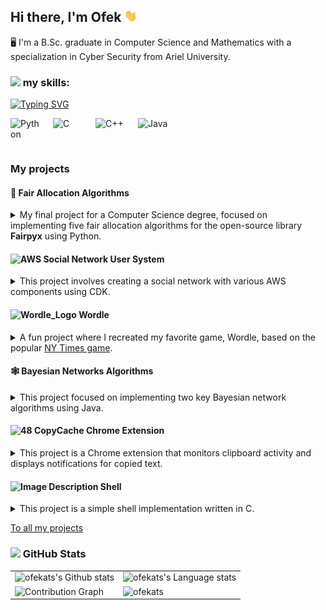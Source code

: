 ## Hi there, I'm Ofek <img src="https://raw.githubusercontent.com/ABSphreak/ABSphreak/master/gifs/Hi.gif" height="20" />
🖥️ I'm a B.Sc. graduate in Computer Science and Mathematics with a specialization in Cyber Security from Ariel University.

### <img  src="https://media2.giphy.com/media/QssGEmpkyEOhBCb7e1/giphy.gif?cid=ecf05e47a0n3gi1bfqntqmob8g9aid1oyj2wr3ds3mg700bl&rid=giphy.gif" width ="25"> my skills: 
[![Typing SVG](https://readme-typing-svg.herokuapp.com?font=Robot-Bold&size=25&color=330033&vCenter=true&width=700&height=25&lines=python;C;Cpp;java)](https://git.io/typing-svg)

<div style="display: flex; align-items: center; gap: 20px;">
  <img src="https://img.icons8.com/color/48/000000/python.png" alt="Python" width="48" height="48"/>
  <img src="https://img.icons8.com/color/48/000000/c-programming.png" alt="C" width="48" height="48"/>
  <img src="https://img.icons8.com/color/48/000000/c-plus-plus-logo.png" alt="C++" width="48" height="48"/>
  <img src="https://img.icons8.com/color/48/000000/java-coffee-cup-logo.png" alt="Java" width="48" height="48"/>
</div>

### My projects
#### 🧮 Fair Allocation Algorithms

<details>
  <summary>My final project for a Computer Science degree, focused on implementing five fair allocation algorithms for the open-source library <strong>Fairpyx</strong> using Python.</summary>
  
  The project is split into three parts:
  
  - **[Documentation](https://github.com/Final-Project-fairpyx/documents)**: Detailed project descriptions.
  - **[Algorithms](https://github.com/Final-Project-fairpyx/fairpyx)**: The implementations of the algorithms added to the <a href="https://github.com/ariel-research/fairpyx">Fairpyx library</a>.
  - **[Demo Website](https://github.com/Final-Project-fairpyx/website)**: A Flask-based website for running and visualizing the algorithms. Check out the website here: <a href="https://tome.csariel.xyz/">https://tome.csariel.xyz/</a>
  
</details>

#### <img src="https://upload.wikimedia.org/wikipedia/commons/9/93/Amazon_Web_Services_Logo.svg" alt="AWS" width="25" height="25"/> Social Network User System 

<details>
  <summary>This project involves creating a social network with various AWS components using CDK.</summary>
  
  The standout feature is the ability to upload posts via images, which are then processed using AWS Textract to extract and edit text. Additional functionalities include user management and profile picture handling.
  
  **Technologies:**
  AWS Lambda, API Gateway, S3, SQS, DynamoDB, Amazon Textract.

  - **[To the project](https://github.com/ofekats/Cloud_Computing_Final_Assignment)**
  
</details>

#### <img src="https://github.com/user-attachments/assets/e0e2627b-556b-40b7-8d87-713044301449" alt="Wordle_Logo" width="20" height="20"/> Wordle
<details> 
  <summary> A fun project where I recreated my favorite game, Wordle, based on the popular <a href="https://www.nytimes.com/games/wordle/index.html">NY Times game</a>. </summary>
This game allows players to guess a 5-letter word with feedback provided after each guess.

<a href="https://ofekats.github.io/wordle/">Play the game here!</a>
* **[To the project](https://github.com/ofekats/wordle)**
</details>

#### 🕸️ Bayesian Networks Algorithms
<details>
<summary> This project focused on implementing two key Bayesian network algorithms using Java. </summary>
  
1. Bayes Ball
2. Variable Elimination.
  
These algorithms are essential for determining conditional independence and performing probabilistic inference efficiently. The project provides a straightforward approach to compiling and running the algorithms via a command-line interface.
* **[To the project](https://github.com/ofekats/Bayesian_Networks)**
</details>

#### ![48](https://github.com/user-attachments/assets/de6b5a66-cccc-4141-bfc6-588ac47fa8e7) CopyCache Chrome Extension
<details>
  <summary>This project is a Chrome extension that monitors clipboard activity and displays notifications for copied text. </summary>
  Implemented features to manage clipboard history, handle permissions, and interact with the active tab.

**Skills Used**:
- JavaScript and Chrome Extensions API
- Permissions Management
- Clipboard Monitoring
- Notifications

* **[To the project](https://github.com/ofekats/CopyCache)**
</details>

#### <img src="https://github.com/user-attachments/assets/16346040-3fd7-490a-81ed-704724e492dc" width="25" height="25" alt="Image Description"> Shell

<details>
<summary>This project is a simple shell implementation written in C.</summary>

This project designed to provide fundamental shell functionalities. It supports command execution, variable management, input/output redirection, and piping between commands. Additionally, it features conditional execution with `if`, `then`, `else`, and `fi` statements. The shell also includes command history and prompt customization. Ideal for learning and experimentation, this shell demonstrates essential concepts in command-line interfaces and process control.
* **[To the project](https://github.com/ofekats/shell)**
</details>



<a href ="https://github.com/ofekats?tab=repositories" >To all my projects</a>

### <img src="https://media.giphy.com/media/iY8CRBdQXODJSCERIr/giphy.gif" width="25"> GitHub Stats

<div align="center">
  <table>
    <tr>
      <!-- Github status -->
      <td>
        <img height="259" src="https://github-readme-stats.vercel.app/api?username=ofekats&show_icons=true&line_height=28&hide_border=true&card_width=347&include_all_commits=true&role=owner,collaborator&show=reviews,discussions_answered&rank_icon=percentile&exclude_repo=github-readme-stats&&theme=buefy" style="width: 100%; height: 100%;" alt="ofekats's Github stats" />
      </td>
      <!-- Github use of programming language -->
      <td>
          <img height="259" src="https://github-readme-stats.vercel.app/api/top-langs/?username=ofekats&layout=compact&langs_count=12&hide_border=true&role=owner,collaborator&theme=buefy" alt="ofekats's Language stats" />
      </td>
    </tr>
    <tr>
      <td style="background-color: white;">
        <img src="https://github-readme-streak-stats.herokuapp.com/?user=ofekats&hide_title=true&hide_border=true&theme=buefy" alt="Contribution Graph" style="width: 100%; height: 100%; object-fit: cover;">
      </td>
      <td style="background-color: white;">
        <img src="https://github-profile-summary-cards.vercel.app/api/cards/profile-details?username=ofekats&theme=buefy&hide_border=true&hide_title=true" alt="ofekats" style="width: 100%; height: 100%; object-fit: cover;"/>
      </td>
    </tr>
  </table>
</div>









<!--
**ofekats/ofekats** is a ✨ _special_ ✨ repository because its `README.md` (this file) appears on your GitHub profile.

Here are some ideas to get you started:

- 🔭 I’m currently working on ...
- 🌱 I’m currently learning ...
- 👯 I’m looking to collaborate on ...
- 🤔 I’m looking for help with ...
- 💬 Ask me about ...
- 📫 How to reach me: ...
- 😄 Pronouns: ...
- ⚡ Fun fact: ...
-->
